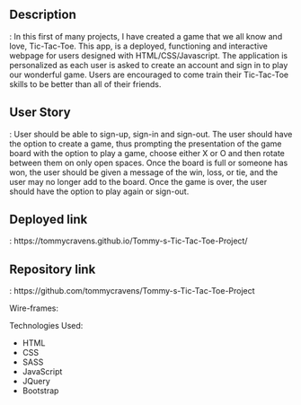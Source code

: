 <h2>Description</h2>: In this first of many projects, I have created a game that we all know and love, Tic-Tac-Toe. This app, is a deployed, functioning and interactive webpage for users designed with HTML/CSS/Javascript. The application is personalized as each user is asked to create an account and sign in to play our wonderful game. Users are encouraged to come train their Tic-Tac-Toe skills to be better than all of their friends.

<h2>User Story</h2>: User should be able to sign-up, sign-in and sign-out. The user should have the option to create a game, thus prompting the presentation of the game board with the option to play a game, choose either X or O and then rotate between them on only open spaces. Once the board is full or someone has won, the user should be given a message of the win, loss, or tie, and the user may no longer add to the board. Once the game is over, the user should have the option to play again or sign-out.

<h2>Deployed link</h2>: https://tommycravens.github.io/Tommy-s-Tic-Tac-Toe-Project/

<h2>Repository link</h2>: https://github.com/tommycravens/Tommy-s-Tic-Tac-Toe-Project

Wire-frames:


Technologies Used:
- HTML
- CSS
- SASS
- JavaScript
- JQuery
- Bootstrap
